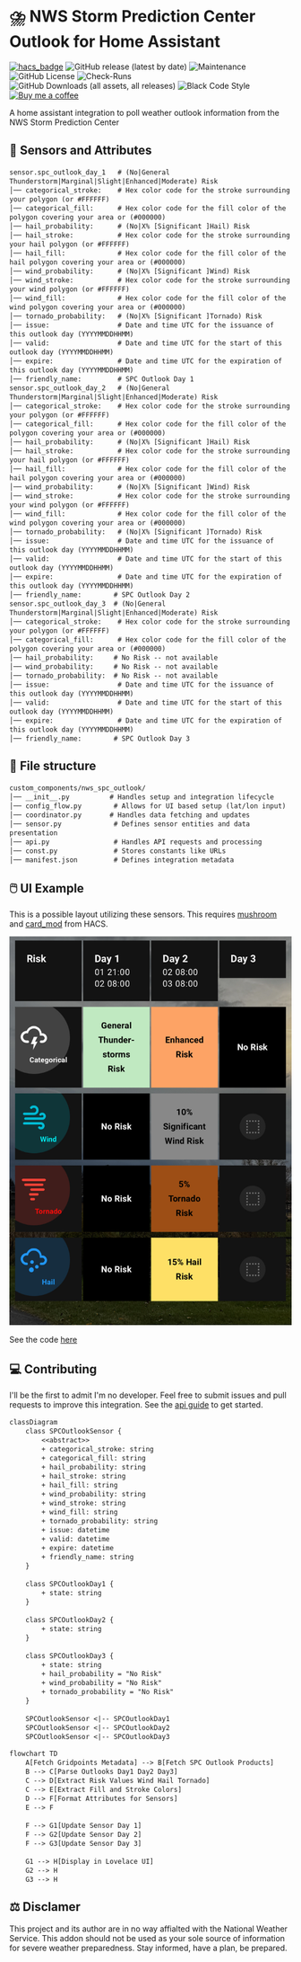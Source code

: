 # ⛈️ NWS Storm Prediction Center Outlook for Home Assistant

[![hacs_badge](https://img.shields.io/badge/HACS-Default-41BDF5.svg?style=for-the-badge)](https://github.com/hacs/integration)
![GitHub release (latest by date)](https://img.shields.io/github/v/release/sedward5/nws_spc_outlook?style=for-the-badge)
![Maintenance](https://img.shields.io/maintenance/yes/2025?style=for-the-badge)
![GitHub License](https://img.shields.io/github/license/sedward5/nws_spc_outlook?style=for-the-badge)
![Check-Runs](https://img.shields.io/github/check-runs/sedward5/nws_spc_outlook/main?style=for-the-badge)
![GitHub Downloads (all assets, all releases)](https://img.shields.io/github/downloads/sedward5/nws_spc_outlook/total?style=for-the-badge)
![Black Code Style](https://img.shields.io/badge/code%20style-black-000000.svg?style=for-the-badge)
[![Buy me a coffee](https://img.shields.io/badge/buy_me_a_coffee-FFDD00?style=for-the-badge&logo=buy-me-a-coffee&logoColor=black)](https://buymeacoffee.com/sedward5)

A home assistant integration to poll weather outlook information from the NWS Storm Prediction Center

## 🔮 Sensors and Attributes

```None
sensor.spc_outlook_day_1   # (No|General Thunderstorm|Marginal|Slight|Enhanced|Moderate) Risk
│── categorical_stroke:    # Hex color code for the stroke surrounding your polygon (or #FFFFFF)
│── categorical_fill:      # Hex color code for the fill color of the polygon covering your area or (#000000)
│── hail_probability:      # (No|X% [Significant ]Hail) Risk
│── hail_stroke:           # Hex color code for the stroke surrounding your hail polygon (or #FFFFFF)
│── hail_fill:             # Hex color code for the fill color of the hail polygon covering your area or (#000000)
│── wind_probability:      # (No|X% [Significant ]Wind) Risk
│── wind_stroke:           # Hex color code for the stroke surrounding your wind polygon (or #FFFFFF)
│── wind_fill:             # Hex color code for the fill color of the wind polygon covering your area or (#000000)
│── tornado_probability:   # (No|X% [Significant ]Tornado) Risk
│── issue:                 # Date and time UTC for the issuance of this outlook day (YYYYMMDDHHMM)
│── valid:                 # Date and time UTC for the start of this outlook day (YYYYMMDDHHMM)
│── expire:                # Date and time UTC for the expiration of this outlook day (YYYYMMDDHHMM)
│── friendly_name:         # SPC Outlook Day 1
sensor.spc_outlook_day_2   # (No|General Thunderstorm|Marginal|Slight|Enhanced|Moderate) Risk
│── categorical_stroke:    # Hex color code for the stroke surrounding your polygon (or #FFFFFF)
│── categorical_fill:      # Hex color code for the fill color of the polygon covering your area or (#000000)
│── hail_probability:      # (No|X% [Significant ]Hail) Risk
│── hail_stroke:           # Hex color code for the stroke surrounding your hail polygon (or #FFFFFF)
│── hail_fill:             # Hex color code for the fill color of the hail polygon covering your area or (#000000)
│── wind_probability:      # (No|X% [Significant ]Wind) Risk
│── wind_stroke:           # Hex color code for the stroke surrounding your wind polygon (or #FFFFFF)
│── wind_fill:             # Hex color code for the fill color of the wind polygon covering your area or (#000000)
│── tornado_probability:   # (No|X% [Significant ]Tornado) Risk
│── issue:                 # Date and time UTC for the issuance of this outlook day (YYYYMMDDHHMM)
│── valid:                 # Date and time UTC for the start of this outlook day (YYYYMMDDHHMM)
│── expire:                # Date and time UTC for the expiration of this outlook day (YYYYMMDDHHMM)
│── friendly_name:        # SPC Outlook Day 2
sensor.spc_outlook_day_3  # (No|General Thunderstorm|Marginal|Slight|Enhanced|Moderate) Risk
│── categorical_stroke:    # Hex color code for the stroke surrounding your polygon (or #FFFFFF)
│── categorical_fill:      # Hex color code for the fill color of the polygon covering your area or (#000000)
│── hail_probability:     # No Risk -- not available
│── wind_probability:     # No Risk -- not available 
│── tornado_probability:  # No Risk -- not available
│── issue:                 # Date and time UTC for the issuance of this outlook day (YYYYMMDDHHMM)
│── valid:                 # Date and time UTC for the start of this outlook day (YYYYMMDDHHMM)
│── expire:                # Date and time UTC for the expiration of this outlook day (YYYYMMDDHHMM)
│── friendly_name:        # SPC Outlook Day 3
```

## 📁 File structure

```None
custom_components/nws_spc_outlook/
│── __init__.py          # Handles setup and integration lifecycle
│── config_flow.py        # Allows for UI based setup (lat/lon input)
│── coordinator.py       # Handles data fetching and updates
│── sensor.py             # Defines sensor entities and data presentation
│── api.py                # Handles API requests and processing
│── const.py              # Stores constants like URLs
│── manifest.json         # Defines integration metadata
```

## 🖱️ UI Example

This is a possible layout utilizing these sensors. This requires [mushroom](https://github.com/piitaya/lovelace-mushroom) and [card_mod](https://github.com/thomasloven/lovelace-card-mod) from HACS.

![Example Dashboard](ui-example.jpeg)

See the code [here](outlook_grid.md)

## 💻 Contributing

I'll be the first to admit I'm no developer. Feel free to submit issues and pull requests to improve this integration. See the [api guide](https://sedward5.github.io/nws_spc_outlook/nws_spc_outlook.html) to get started.

```mermaid
classDiagram
    class SPCOutlookSensor {
        <<abstract>>
        + categorical_stroke: string
        + categorical_fill: string
        + hail_probability: string
        + hail_stroke: string
        + hail_fill: string
        + wind_probability: string
        + wind_stroke: string
        + wind_fill: string
        + tornado_probability: string
        + issue: datetime
        + valid: datetime
        + expire: datetime
        + friendly_name: string
    }

    class SPCOutlookDay1 {
        + state: string
    }

    class SPCOutlookDay2 {
        + state: string
    }

    class SPCOutlookDay3 {
        + state: string
        + hail_probability = "No Risk"
        + wind_probability = "No Risk"
        + tornado_probability = "No Risk"
    }

    SPCOutlookSensor <|-- SPCOutlookDay1
    SPCOutlookSensor <|-- SPCOutlookDay2
    SPCOutlookSensor <|-- SPCOutlookDay3
```

```mermaid
flowchart TD
    A[Fetch Gridpoints Metadata] --> B[Fetch SPC Outlook Products]
    B --> C[Parse Outlooks Day1 Day2 Day3]
    C --> D[Extract Risk Values Wind Hail Tornado]
    C --> E[Extract Fill and Stroke Colors]
    D --> F[Format Attributes for Sensors]
    E --> F

    F --> G1[Update Sensor Day 1]
    F --> G2[Update Sensor Day 2]
    F --> G3[Update Sensor Day 3]

    G1 --> H[Display in Lovelace UI]
    G2 --> H
    G3 --> H
```

## ⚖️ Disclamer

This project and its author are in no way affialted with the National Weather Service. This addon should not be used as your sole source of information for severe weather preparedness. Stay informed, have a plan, be prepared.
